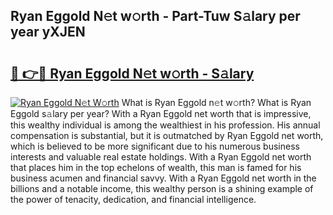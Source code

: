 ## Ryan Eggold N𝚎t w𝚘rth - Part-Tuw S𝚊lary per year yXJEN

# <h2><a href="http://gc52e6o.nevu.top/?p=Ryan+Eggold">🔗 👉🔴 Ryan Eggold N𝚎t w𝚘rth - S𝚊lary</a></h2>

[![Ryan Eggold N𝚎t W𝚘rth](https://i.imgur.com/Oavwk0R.jpeg)](http://gc52e6o.nevu.top/?p=Ryan+Eggold)
What is Ryan Eggold n𝚎t w𝚘rth? What is Ryan Eggold s𝚊lary per year?
With a Ryan Eggold net worth that is impressive, this wealthy individual is among the wealthiest in his profession. His annual compensation is substantial, but it is outmatched by Ryan Eggold net worth, which is believed to be more significant due to his numerous business interests and valuable real estate holdings. With a Ryan Eggold net worth that places him in the top echelons of wealth, this man is famed for his business acumen and financial savvy. With a Ryan Eggold net worth in the billions and a notable income, this wealthy person is a shining example of the power of tenacity, dedication, and financial intelligence.
